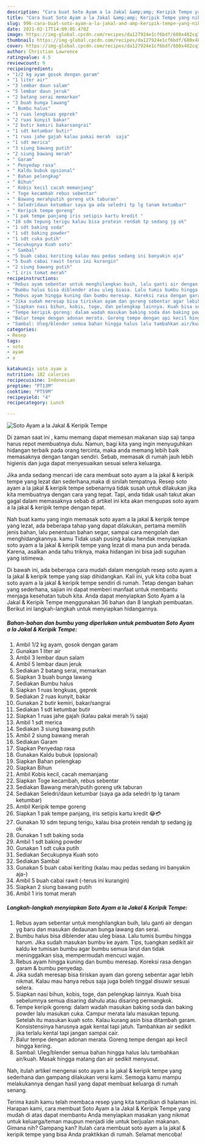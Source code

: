 ```yaml
---
description: "Cara buat Soto Ayam a la Jakal &amp;amp; Keripik Tempe yang nikmat dan Mudah Dibuat"
title: "Cara buat Soto Ayam a la Jakal &amp;amp; Keripik Tempe yang nikmat dan Mudah Dibuat"
slug: 996-cara-buat-soto-ayam-a-la-jakal-and-amp-keripik-tempe-yang-nikmat-dan-mudah-dibuat
date: 2021-02-17T14:09:05.470Z
image: https://img-global.cpcdn.com/recipes/da127924e1cf6bdf/680x482cq70/soto-ayam-a-la-jakal-keripik-tempe-foto-resep-utama.jpg
thumbnail: https://img-global.cpcdn.com/recipes/da127924e1cf6bdf/680x482cq70/soto-ayam-a-la-jakal-keripik-tempe-foto-resep-utama.jpg
cover: https://img-global.cpcdn.com/recipes/da127924e1cf6bdf/680x482cq70/soto-ayam-a-la-jakal-keripik-tempe-foto-resep-utama.jpg
author: Christian Lawrence
ratingvalue: 4.5
reviewcount: 9
recipeingredient:
- "1/2 kg ayam gosok dengan garam"
- "1 liter air"
- "3 lembar daun salam"
- "5 lembar daun jeruk"
- "2 batang serai memarkan"
- "3 buah bunga lawang"
- " Bumbu halus"
- "1 ruas lengkuas geprek"
- "2 ruas kunyit bakar"
- "2 butir kemiri bakarsangrai"
- "1 sdt ketumbar butir"
- "1 ruas jahe gajah kalau pakai merah  saja"
- "1 sdt merica"
- "3 siung bawang putih"
- "2 siung bawang merah"
- " Garam"
- " Penyedap rasa"
- " Kaldu bubuk opsional"
- " Bahan pelengkap"
- " Bihun"
- " Kobis kecil cacah memanjang"
- " Toge kecambah rebus sebentar"
- " Bawang merahputih goreng utk taburan"
- " Seledridaun ketumbar saya ga ada seledri tp lg tanam ketumbar"
- " Keripik tempe goreng"
- "1 pak tempe panjang iris setipis kartu kredit "
- "10 sdm tepung terigu kalau bisa protein rendah tp sedang jg ok"
- "1 sdt baking soda"
- "1 sdt baking powder"
- "1 sdt cuka putih"
- "Secukupnya Kuah soto"
- " Sambal"
- "5 buah cabai keriting kalau mau pedas sedang ini banyakin aja"
- "5 buah cabai rawit terus ini kurangin"
- "2 siung bawang putih"
- "1 iris tomat merah"
recipeinstructions:
- "Rebus ayam sebentar untuk menghilangkan buih, lalu ganti air dengan yg baru dan masukan dedaunan bunga lawang dan serai."
- "Bumbu halus bisa diblender atau uleg biasa. Lalu tumis bumbu hingga harum. Jika sudah masukan bumbu ke ayam. Tips, tuangkan sedikit air kaldu ke tumisan bumbu agar bumbu semua larut dan tidak meninggalkan sisa, mempermudah mencuci wajan."
- "Rebus ayam hingga kuning dan bumbu meresap. Koreksi rasa dengan garam &amp; bumbu penyedap."
- "Jika sudah meresap bisa tiriskan ayam dan goreng sebentar agar lebih nikmat. Kalau mau hanya rebus saja juga boleh tinggal disuwir sesuai selera."
- "Siapkan nasi bihun, kobis, toge, dan pelengkap lainnya. Kuah bisa sebelumnya semua disaring dahulu atau disaring permangkok."
- "Tempe keripik goreng: dalam wadah masukan baking soda dan baking powder lalu masukan cuka. Campur merata lalu masukan tepung. Setelah itu masukan kuah soto. Kalau kurang asin bisa ditambah garam. Konsistensinya harusnya agak kental tapi jatuh. Tambahkan air sedikit jika terlalu kental tapi jangan sampai cair."
- "Balur tempe dengan adonan merata. Goreng tempe dengan api kecil hingga kering."
- "Sambal: Uleg/blender semua bahan hingga halus lalu tambahkan air/kuah. Masak hingga matang dan air sedikit menyusut."
categories:
- Resep
tags:
- soto
- ayam
- a

katakunci: soto ayam a 
nutrition: 182 calories
recipecuisine: Indonesian
preptime: "PT13M"
cooktime: "PT59M"
recipeyield: "4"
recipecategory: Lunch

---
```



![Soto Ayam a la Jakal &amp; Keripik Tempe](https://img-global.cpcdn.com/recipes/da127924e1cf6bdf/680x482cq70/soto-ayam-a-la-jakal-keripik-tempe-foto-resep-utama.jpg)

Di zaman  saat ini , kamu memang dapat memesan makanan siap saji tanpa harus repot membuatnya dulu. Namun, bagi kita yang ingin menyuguhkan hidangan terbaik pada orang tercinta, maka anda memang lebih baik memasaknya dengan tangan sendiri. Sebab, memasak di rumah jauh lebih higienis dan juga dapat menyesuaikan sesuai selera keluarga.

Jika anda sedang mencari ide cara membuat soto ayam a la jakal &amp; keripik tempe yang lezat dan sederhana,maka di sinilah tempatnya. Resep soto ayam a la jakal &amp; keripik tempe  sebenarnya tidak susah untuk dilakukan jika kita membuatnya dengan cara yang tepat. Tapi, anda tidak usah takut akan gagal dalam memasaknya 
sebab di artikel ini kita akan mengupas soto ayam a la jakal &amp; keripik tempe dengan tepat.  



Nah buat kamu yang ingin memasak soto ayam a la jakal &amp; keripik tempe yang lezat, ada beberapa tahap yang dapat dilakukan, pertama memilih jenis bahan, lalu penentuan bahan segar, sampai cara mengolah dan menghidangkannya. kamu Tidak usah pusing kalau hendak menyiapkan soto ayam a la jakal &amp; keripik tempe yang lezat di mana pun anda berada. Karena, asalkan anda  tahu triknya, maka hidangan ini bisa jadi suguhan yang istimewa.

Di bawah ini, ada beberapa cara mudah dalam mengolah resep soto ayam a la jakal &amp; keripik tempe yang siap dihidangkan. Kali ini, yuk kita coba buat soto ayam a la jakal &amp; keripik tempe sendiri di rumah. Tetap dengan bahan yang sederhana, sajian ini dapat memberi manfaat untuk membantu menjaga kesehatan tubuh kita. Anda dapat menyiapkan Soto Ayam a la Jakal &amp; Keripik Tempe menggunakan 36 bahan dan 8 langkah pembuatan. Berikut ini langkah-langkah untuk menyiapkan hidangannya.

<!--inarticleads1-->

##### Bahan-bahan dan bumbu yang diperlukan untuk pembuatan Soto Ayam a la Jakal &amp; Keripik Tempe:

1. Ambil 1/2 kg ayam, gosok dengan garam
1. Gunakan 1 liter air
1. Ambil 3 lembar daun salam
1. Ambil 5 lembar daun jeruk
1. Sediakan 2 batang serai, memarkan
1. Siapkan 3 buah bunga lawang
1. Sediakan  Bumbu halus
1. Siapkan 1 ruas lengkuas, geprek
1. Sediakan 2 ruas kunyit, bakar
1. Gunakan 2 butir kemiri, bakar/sangrai
1. Sediakan 1 sdt ketumbar butir
1. Siapkan 1 ruas jahe gajah (kalau pakai merah ½ saja)
1. Ambil 1 sdt merica
1. Sediakan 3 siung bawang putih
1. Ambil 2 siung bawang merah
1. Sediakan  Garam
1. Siapkan  Penyedap rasa
1. Gunakan  Kaldu bubuk (opsional)
1. Siapkan  Bahan pelengkap
1. Siapkan  Bihun
1. Ambil  Kobis kecil, cacah memanjang
1. Siapkan  Toge kecambah, rebus sebentar
1. Sediakan  Bawang merah/putih goreng utk taburan
1. Sediakan  Seledri/daun ketumbar (saya ga ada seledri tp lg tanam ketumbar)
1. Ambil  Keripik tempe goreng
1. Siapkan 1 pak tempe panjang, iris setipis kartu kredit 😂💳
1. Gunakan 10 sdm tepung terigu, kalau bisa protein rendah tp sedang jg ok
1. Gunakan 1 sdt baking soda
1. Ambil 1 sdt baking powder
1. Gunakan 1 sdt cuka putih
1. Sediakan Secukupnya Kuah soto
1. Sediakan  Sambal
1. Gunakan 5 buah cabai keriting (kalau mau pedas sedang ini banyakin aja-)
1. Ambil 5 buah cabai rawit (-terus ini kurangin)
1. Siapkan 2 siung bawang putih
1. Ambil 1 iris tomat merah




<!--inarticleads2-->

##### Langkah-langkah menyiapkan Soto Ayam a la Jakal &amp; Keripik Tempe:

1. Rebus ayam sebentar untuk menghilangkan buih, lalu ganti air dengan yg baru dan masukan dedaunan bunga lawang dan serai.
1. Bumbu halus bisa diblender atau uleg biasa. Lalu tumis bumbu hingga harum. Jika sudah masukan bumbu ke ayam. Tips, tuangkan sedikit air kaldu ke tumisan bumbu agar bumbu semua larut dan tidak meninggalkan sisa, mempermudah mencuci wajan.
1. Rebus ayam hingga kuning dan bumbu meresap. Koreksi rasa dengan garam &amp; bumbu penyedap.
1. Jika sudah meresap bisa tiriskan ayam dan goreng sebentar agar lebih nikmat. Kalau mau hanya rebus saja juga boleh tinggal disuwir sesuai selera.
1. Siapkan nasi bihun, kobis, toge, dan pelengkap lainnya. Kuah bisa sebelumnya semua disaring dahulu atau disaring permangkok.
1. Tempe keripik goreng: dalam wadah masukan baking soda dan baking powder lalu masukan cuka. Campur merata lalu masukan tepung. Setelah itu masukan kuah soto. Kalau kurang asin bisa ditambah garam. Konsistensinya harusnya agak kental tapi jatuh. Tambahkan air sedikit jika terlalu kental tapi jangan sampai cair.
1. Balur tempe dengan adonan merata. Goreng tempe dengan api kecil hingga kering.
1. Sambal: Uleg/blender semua bahan hingga halus lalu tambahkan air/kuah. Masak hingga matang dan air sedikit menyusut.




Nah, itulah artikel mengenai  soto ayam a la jakal &amp; keripik tempe  yang sederhana dan gampang dilakukan versi kami. Semoga kamu mampu melakukannya dengan hasil yang dapat membuat keluarga di rumah senang. 

Terima kasih kamu telah membaca resep yang kita tampilkan di halaman ini. Harapan kami, cara membuat  Soto Ayam a la Jakal &amp; Keripik Tempe yang mudah di atas dapat membantu Anda menyiapkan masakan yang nikmat untuk keluarga/teman maupun menjadi ide untuk berjualan makanan. Gimana nih? Gampang kan? Itulah cara membuat soto ayam a la jakal &amp; keripik tempe yang bisa Anda praktikkan di rumah. Selamat mencoba!

